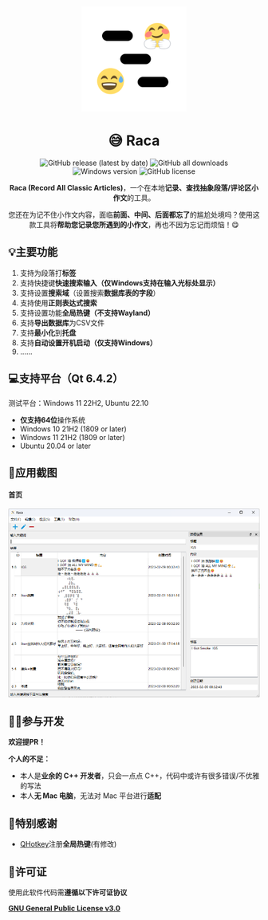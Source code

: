 <div align="center">
    <div>
        <img src="image/Raca.svg" style="height: 210px"/>
    </div>
    <h1>😅 Raca</h1>
    <p>
        <a href="https://github.com/SkyD666/Raca/releases/latest" style="text-decoration:none">
            <img src="https://img.shields.io/github/v/release/SkyD666/Raca?display_name=release" alt="GitHub release (latest by date)"/>
        </a>
        <a href="https://github.com/SkyD666/Raca/releases/latest" style="text-decoration:none" >
            <img src="https://img.shields.io/github/downloads/SkyD666/Raca/total" alt="GitHub all downloads"/>
        </a>
        <a href="https://img.shields.io/badge/platform-Windows or Linux-brightgreen" style="text-decoration:none" >
            <img src="https://img.shields.io/badge/platform-Windows or Linux-brightgreen" alt="Windows version"/>
        </a>
        <a href="https://github.com/SkyD666/Raca/blob/master/LICENSE" style="text-decoration:none" >
            <img src="https://img.shields.io/github/license/SkyD666/Raca" alt="GitHub license"/>
        </a>
	</p>
    <p>
        <b>Raca (Record All Classic Articles)</b>，一个在本地<b>记录、查找抽象段落/评论区小作文</b>的工具。
    </p>
    <p>
        您还在为记不住小作文内容，面临<b>前面、中间、后面都忘了</b>的尴尬处境吗？使用这款工具将<b>帮助您记录您所遇到的小作文</b>，再也不因为忘记而烦恼！😋
    </p>
</div>


## 💡主要功能

1. 支持为段落打**标签**
2. 支持快捷键**快速搜索输入（仅Windows支持在输入光标处显示）**
3. 支持设置**搜索域**（设置搜索**数据库表的字段**）
4. 支持使用**正则表达式搜索**
5. 支持设置功能**全局热键（不支持Wayland）**
6. 支持**导出数据库**为CSV文件
7. 支持**最小化**到**托盘**
8. 支持**自动设置开机启动（仅支持Windows）**
9. ......

## 💻支持平台（Qt 6.4.2）

测试平台：Windows 11 22H2, Ubuntu 22.10

- **仅支持64位**操作系统
- Windows 10 21H2 (1809 or later)
- Windows 11 21H2 (1809 or later)
- Ubuntu 20.04 or later

## 🤩应用截图

#### 首页

![image](image/MainWindow.png)

## 🧑‍💻参与开发

**欢迎提PR！**

**个人的不足：**

- 本人是**业余的 C++ 开发者**，只会一点点 C++，代码中或许有很多错误/不优雅的写法
- 本人**无 Mac 电脑**，无法对 Mac 平台进行**适配**

## 🎉特别感谢

- [QHotkey](https://github.com/Skycoder42/QHotkey)注册**全局热键**(有修改)

## 📃许可证

使用此软件代码需**遵循以下许可证协议**

[**GNU General Public License v3.0**](LICENSE)
